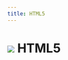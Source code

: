 ```yaml
---
title: HTML5
---
```


# ![](https://zhuye-1308301598.file.myqcloud.com/markdown/html-20220412172047920-20220412172118576-20220414204518684-20220414215218446-20220414215243557.png) HTML5